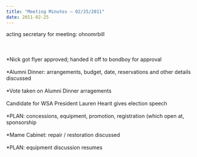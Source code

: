 ```yaml
---
title: "Meeting Minutes – 02/25/2011"
date: 2011-02-25
---
```

acting secretary for meeting: ohnomrbill<br />
<br />
<br />
<br />
*Nick got flyer approved; handed it off to bondboy for approval<br />
<br />
*Alumni Dinner: arrangements, budget, date, reservations and other details discussed<br />
<br />
*Vote taken on Alumni Dinner arragements<br />
<br />
Candidate for WSA President Lauren Hearit gives election speech<br />
<br />
*PLAN: concessions, equipment, promotion, registration (which open at, sponsorship<br />
<br />
*Mame Cabinet: repair / restoration discussed<br />
<br />
*PLAN: equipment discussion resumes<br />
